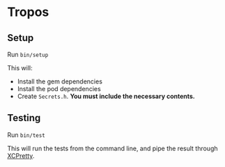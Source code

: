 # Tropos #

## Setup ##

Run `bin/setup`

This will:

- Install the gem dependencies
- Install the pod dependencies
- Create `Secrets.h`. **You must include the necessary contents.**

## Testing ##

Run `bin/test`

This will run the tests from the command line, and pipe the result through
[XCPretty][].

[XCPretty]: https://github.com/supermarin/xcpretty
